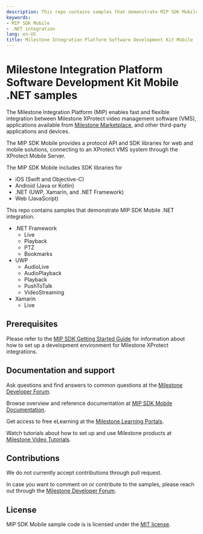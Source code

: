 ```yaml
---
description: This repo contains samples that demonstrate MIP SDK Mobile .NET integration.
keywords:
- MIP SDK Mobile
- .NET integration
lang: en-US
title: Milestone Integration Platform Software Development Kit Mobile .NET samples
---
```


# Milestone Integration Platform Software Development Kit Mobile .NET samples

The Milestone Integration Platform (MIP) enables fast and flexible integration between
Milestone XProtect video management software (VMS), applications available from
[Milestone Marketplace](<https://www.milestonesys.com/community/marketplace/>),
and other third-party applications and devices.

The MIP SDK Mobile provides a protocol API and SDK libraries for web and mobile solutions,
connecting to an XProtect VMS system through the XProtect Mobile Server.

The MIP SDK Mobile includes SDK libraries for

- iOS (Swift and Objective-C)
- Android (Java or Kotlin)
- .NET (UWP, Xamarin, and .NET Framework)
- Web (JavaScript)

This repo contains samples that demonstrate MIP SDK Mobile .NET integration.

- .NET Framework
  - Live
  - Playback
  - PTZ
  - Bookmarks
- UWP
  - AudioLive
  - AudioPlayback
  - Playback
  - PushToTalk
  - VideoStreaming
- Xamarin
  - Live

## Prerequisites

Please refer to the [MIP SDK Getting Started Guide](<https://content.milestonesys.com/l/299bb22321041592/>)
for information about how to set up a development environment for Milestone XProtect integrations.

## Documentation and support

Ask questions and find answers to common questions at the
[Milestone Developer Forum](<https://developer.milestonesys.com/>).

Browse overview and reference documentation at
[MIP SDK Mobile Documentation](<https://doc.developer.milestonesys.com/mipsdkmobile/>).

Get access to free eLearning at the
[Milestone Learning Portals](<https://www.milestonesys.com/solutions/services/learning-and-performance/>).

Watch tutorials about how to set up and use Milestone products at
[Milestone Video Tutorials](<https://www.milestonesys.com/support/self-service-and-support/video-tutorials/>).

## Contributions

We do not currently accept contributions through pull request.

In case you want to comment on or contribute to the samples, please reach out through
the [Milestone Developer Forum](<https://developer.milestonesys.com/>).

## License

MIP SDK Mobile sample code is is licensed under the [MIT license](<LICENSE.md>).
